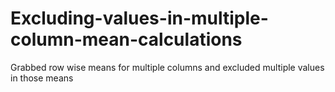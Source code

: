 # Excluding-values-in-multiple-column-mean-calculations
Grabbed row wise means for multiple columns and excluded multiple values in those means

